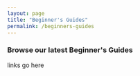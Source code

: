 ```yaml
---
layout: page
title: "Beginner's Guides"
permalink: /beginners-guides
---
```


### Browse our latest Beginner's Guides

links go here
